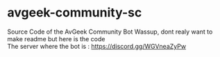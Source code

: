 # avgeek-community-sc
<?php

?>
Source Code of the AvGeek Community Bot
Wassup, dont realy want to make readme but here is the code
<br/>
The server where the bot is : https://discord.gg/WGVneaZyPw
